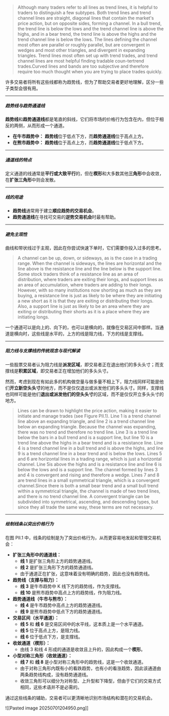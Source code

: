 >Although many traders refer to all lines as trend lines, it is helpful to traders to distinguish a few subtypes. Both trend lines and trend channel lines are straight, diagonal lines that contain the market's price action, but on opposite sides, forming a channel. In a bull trend, the trend line is below the lows and the trend channel line is above the highs, and in a bear trend, the trend line is above the highs and the trend channel line is below the lows. The lines defining the channel most often are parallel or roughly parallel, but are convergent in wedges and most other triangles, and divergent in expanding triangles. Trend lines most often set up with trend trades, and trend channel lines are most helpful finding tradable coun-tertrend trades.Curved lines and bands are too subjective and therefore require too much thought when you are trying to place trades quickly.

许多交易者将所有这些线都称为趋势线，但为了帮助交易者更好地理解，区分一些子类型会很有用。

---
##### 趋势线与趋势通道线
**趋势线**和**趋势通道线**都是笔直的斜线，它们将市场的价格行为包含在内，但位于相反的两侧，从而形成一个通道。
- **在牛市趋势中：** **趋势线**位于低点下方，而**趋势通道线**位于高点上方。
- **在熊市趋势中：** **趋势线**位于高点上方，而**趋势通道线**位于低点下方。

---
##### 通道线的特点
定义通道的线通常是**平行或大致平行**的，但在**楔形**和大多数其他**三角形**中会收敛，在**扩张三角形**中则会发散。

---
##### 线的用途
- **趋势线**通常用于建立**顺应趋势的交易机会**。
- **趋势通道线**在寻找可交易的**逆势交易机会**时最有帮助。

---
##### 避免主观性

曲线和带状线过于主观，因此在你尝试快速下单时，它们需要你投入过多的思考。

>A channel can be up, down, or sideways, as is the case in a trading range. When the channel is sideways, the lines are horizontal and the line above is the resistance line and the line below is the support line. Some stock traders think of a resistance line as an area of distribution, where traders are exiting their longs, and support lines as an area of accumulation, where traders are adding to their longs. However, with so many institutions now shorting as much as they are buying, a resistance line is just as likely to be where they are initiating a new short as it is that they are exiting or distributing their longs. Also, a support line is just as likely to be an area where they are exiting or distributing their shorts as it is a place where they are initiating longs.

一个通道可以是向上的、向下的，也可以是横向的，就像在交易区间中那样。当通道是横向时，这些线是水平的，上方的线是阻力线，下方的线是支撑线。

---
##### 阻力线与支撑线的传统观念与现代解读

一些股票交易者认为阻力线是**派发区域**，即交易者正在退出他们的多头头寸；而支撑线是**积累区域**，即交易者正在增加他们的多头头寸。

然而，考虑到现在有如此多的机构做空量与做多量不相上下，阻力线同样可能是他们**开立新空头头寸**的地方，而不是仅仅退出或派发他们的多头头寸。同样，支撑线也同样可能是他们**退出或派发他们的空头头寸**的区域，而不是仅仅开立多头头寸的地方。

>Lines can be drawn to highlight the price action, making it easier to initiate and manage trades (see Figure PII.1).
>Line 1 is a trend channel line above an expanding triangle, and line 2 is a trend channel line below an expanding triangle. Because the channel was expanding, there was no trend and therefore no trend line.
>Line 3 is a trend line below the bars in a bull trend and is a support line, but line 10 is a trend line above the highs in a bear trend and is a resistance line.
>Line 4 is a trend channel line in a bull trend and is above the highs, and line 9 is a trend channel line in a bear trend and is below the lows.
>Lines 5 and 6 are horizontal lines in a trading range, which is just a horizontal channel. Line 5is above the highs and is a resistance line and line 6 is below the lows and is a support line.
>The channel formed by lines 3 and 4 is convergent and rising and therefore a wedge.
>Lines 7 and 8 are trend lines in a small symmetrical triangle, which is a convergent channel.Since there is both a small bear trend and a small bull trend within a symmetrical triangle, the channel is made of two trend lines, and there is no trend channel line. A convergent triangle can be subdivided into symmetrical, ascending, and descending types, but since they all trade the same way, these terms are not necessary.

---
##### 绘制线条以突出价格行为

在图 PII.1 中，线条的绘制是为了突出价格行为，从而更容易地发起和管理交易机会：

- **扩张三角形中的通道线：**
    - **线 1** 是扩张三角形上方的趋势通道线。
    - **线 2** 是扩张三角形下方的趋势通道线。
    - 由于通道正在扩张，这意味着没有明确的趋势，因此也没有趋势线。
- **趋势线（支撑与阻力）：**
    - **线 3** 是牛市趋势中 K 线下方的趋势线，作为支撑线。
    - **线 10** 是熊市趋势中高点上方的趋势线，作为阻力线。
- **趋势通道线（牛市与熊市）：**
    - **线 4** 是牛市趋势中高点上方的趋势通道线。
    - **线 9** 是熊市趋势中低点下方的趋势通道线。
- **交易区间（水平通道）：**
    - **线 5** 和 **线 6** 是交易区间中的水平线，这本质上是一个水平通道。
    - **线 5** 位于高点上方，是阻力线。
    - **线 6** 位于低点下方，是支撑线。
- **收敛通道（楔形）：**
    - 由线 3 和线 4 形成的通道是收敛且上升的，因此构成一个**楔形**。
- **小型对称三角形（收敛通道）：**
    - **线 7** 和 **线 8** 是小型对称三角形中的趋势线，这是一个收敛通道。
    - 由于对称三角形内既有小的看跌趋势，也有小的看涨趋势，因此该通道由两条趋势线构成，没有趋势通道线。
    - 收敛三角形可以细分为对称型、上升型和下降型，但由于它们的交易方式相同，这些术语并不是必需的。

通过这些线条的辅助，交易者可以更清晰地识别市场结构和潜在的交易机会。

![[Pasted image 20250701204950.png]]